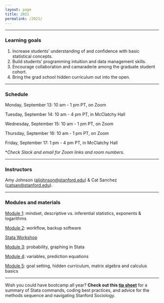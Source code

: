 ```yaml
---
layout: page
title: 2021
permalink: /2021/
---
```


---
### Learning goals

1. Increase students’ understanding of and confidence with basic statistical concepts.
2. Build students’ programming intuition and data management skills.
3. Encourage collaboration and camaraderie among the graduate student cohort.
4. Bring the grad school hidden curriculum out into the open.

---
### Schedule
Monday, September 13: 10 am - 1 pm PT, on Zoom 

Tuesday, September 14: 10 am - 4 pm PT, in McClatchy Hall 

Wednesday, September 15: 10 am - 1 pm PT, on Zoom 

Thursday, September 16: 10  am - 1 pm PT, on Zoom 

Friday, September 17: 1 pm - 4 pm PT, in McClatchy Hall 

**Check Slack and email for Zoom links and room numbers.*

---
### Instructors
Amy Johnson (aljohnson@stanford.edu) & Cat Sanchez (catsan@stanford.edu).

---
### Modules and materials
[Module 1](2021/2021_bootcamp_m1.md): mindset, descriptive vs. inferential statistics, exponents & logarithms

[Module 2](2021/2021_bootcamp_m2.md): workflow, backup software

[Stata Workshop](https://aljohnson-soc.github.io/StataWorkshop/)

[Module 3](2021/2021_bootcamp_m3.md): probability, graphing in Stata

[Module 4](2021/2021_bootcamp_m4.md): variables, prediction equations

[Module 5](2021/2021_bootcamp_m5.md): goal setting, hidden curriculum, matrix algebra and calculus basics

---
Wish you could have bootcamp all year? **Check out this [tip sheet](https://docs.google.com/document/d/1Vq7agXso7AfIsLxmHMkUNYp_J6rcivfqiQKHzrea_Jg/edit)** for a summary of Stata commands, coding best practices, and advice for the methods sequence and navigating Stanford Sociology.  

